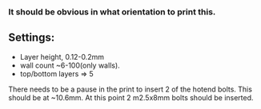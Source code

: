 ### It should be obvious in what orientation to print this.

## Settings:
* Layer height, 0.12-0.2mm
* wall count ~6-100(only walls).
* top/bottom layers => 5

 There needs to be a pause in the print to insert 2 of the hotend bolts. This should be at ~10.6mm. At this point 2 m2.5x8mm bolts should be inserted.
